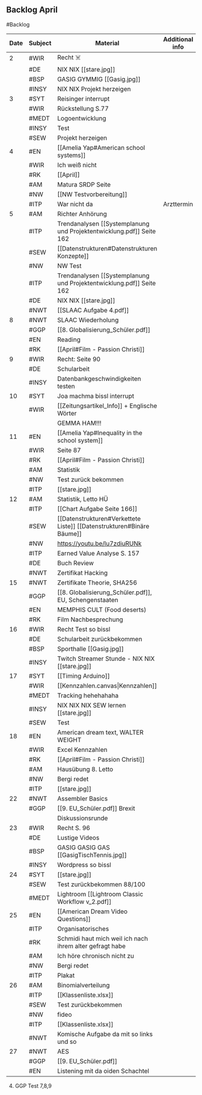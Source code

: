 ## Backlog April
#Backlog

| Date | Subject | Material                                                              | Additional info |     |
| ---- | ------- | --------------------------------------------------------------------- | --------------- | --- |
| 2    | #WIR    | Recht ☠️                                                              |                 |     |
|      | #DE     | NIX NIX [[stare.jpg]]                                                 |                 |     |
|      | #BSP    | GASIG GYMMIG [[Gasig.jpg]]                                            |                 |     |
|      | #INSY   | NIX NIX Projekt herzeigen                                             |                 |     |
| 3    | #SYT    | Reisinger interrupt                                                   |                 |     |
|      | #WIR    | Rückstellung S.77                                                     |                 |     |
|      | #MEDT   | Logoentwicklung                                                       |                 |     |
|      | #INSY   | Test                                                                  |                 |     |
|      | #SEW    | Projekt herzeigen                                                     |                 |     |
| 4    | #EN     | [[Amelia Yap#American school systems]]                                |                 |     |
|      | #WIR    | Ich weiß nicht                                                        |                 |     |
|      | #RK     | [[April]]                                                             |                 |     |
|      | #AM     | Matura SRDP Seite                                                     |                 |     |
|      | #NW     | [[NW Testvorbereitung]]                                               |                 |     |
|      | #ITP    | War nicht da                                                          | Arzttermin      |     |
| 5    | #AM     | Richter Anhörung                                                      |                 |     |
|      | #ITP    | Trendanalysen [[Systemplanung und Projektentwicklung.pdf]] Seite 162  |                 |     |
|      | #SEW    | [[Datenstrukturen#Datenstrukturen Konzepte]]                          |                 |     |
|      | #NW     | NW Test                                                               |                 |     |
|      | #ITP    | Trendanalysen [[Systemplanung und Projektentwicklung.pdf]] Seite 162  |                 |     |
|      | #DE     | NIX NIX [[stare.jpg]]                                                 |                 |     |
|      | #NWT    | [[SLAAC Aufgabe 4.pdf]]                                               |                 |     |
| 8    | #NWT    | SLAAC Wiederholung                                                    |                 |     |
|      | #GGP    | [[8. Globalisierung_Schüler.pdf]]                                     |                 |     |
|      | #EN     | Reading                                                               |                 |     |
|      | #RK     | [[April#Film - Passion Christi]]                                      |                 |     |
| 9    | #WIR    | Recht: Seite 90                                                       |                 |     |
|      | #DE     | Schularbeit                                                           |                 |     |
|      | #INSY   | Datenbankgeschwindigkeiten testen                                     |                 |     |
| 10   | #SYT    | Joa machma bissl interrupt                                            |                 |     |
|      | #WIR    | [[Zeitungsartikel_Info]] + Englische Wörter                           |                 |     |
|      |         | GEMMA HAM!!!                                                          |                 |     |
| 11   | #EN     | [[Amelia Yap#Inequality in the school system]]                        |                 |     |
|      | #WIR    | Seite 87                                                              |                 |     |
|      | #RK     | [[April#Film - Passion Christi]]                                      |                 |     |
|      | #AM     | Statistik                                                             |                 |     |
|      | #NW     | Test zurück bekommen                                                  |                 |     |
|      | #ITP    | [[stare.jpg]]                                                         |                 |     |
| 12   | #AM     | Statistik, Letto HÜ                                                   |                 |     |
|      | #ITP    | [[Chart Aufgabe Seite 166]]                                           |                 |     |
|      | #SEW    | [[Datenstrukturen#Verkettete Liste]] [[Datenstrukturen#Binäre Bäume]] |                 |     |
|      | #NW     | https://youtu.be/lu7zdiuRUNk                                          |                 |     |
|      | #ITP    | Earned Value Analyse S. 157                                           |                 |     |
|      | #DE     | Buch Review                                                           |                 |     |
|      | #NWT    | Zertifikat Hacking                                                    |                 |     |
| 15   | #NWT    | Zertifikate Theorie, SHA256                                           |                 |     |
|      | #GGP    | [[8. Globalisierung_Schüler.pdf]], EU, Schengenstaaten                |                 |     |
|      | #EN     | MEMPHIS CULT (Food deserts)                                           |                 |     |
|      | #RK     | Film Nachbesprechung                                                  |                 |     |
| 16   | #WIR    | Recht Test so bissl                                                   |                 |     |
|      | #DE     | Schularbeit zurückbekommen                                            |                 |     |
|      | #BSP    | Sporthalle [[Gasig.jpg]]                                              |                 |     |
|      | #INSY   | Twitch Streamer Stunde - NIX NIX [[stare.jpg]]                        |                 |     |
| 17   | #SYT    | [[Timing Arduino]]                                                    |                 |     |
|      | #WIR    | [[Kennzahlen.canvas\|Kennzahlen]]                                     |                 |     |
|      | #MEDT   | Tracking hehehahaha                                                   |                 |     |
|      | #INSY   | NIX NIX NIX SEW lernen [[stare.jpg]]                                  |                 |     |
|      | #SEW    | Test                                                                  |                 |     |
| 18   | #EN     | American dream text, WALTER WEIGHT                                    |                 |     |
|      | #WIR    | Excel Kennzahlen                                                      |                 |     |
|      | #RK     | [[April#Film - Passion Christi]]                                      |                 |     |
|      | #AM     | Hausübung 8. Letto                                                    |                 |     |
|      | #NW     | Bergi redet                                                           |                 |     |
|      | #ITP    | [[stare.jpg]]                                                         |                 |     |
| 22   | #NWT    | Assembler Basics                                                      |                 |     |
|      | #GGP    | [[9. EU_Schüler.pdf]] Brexit                                          |                 |     |
|      |         | Diskussionsrunde                                                      |                 |     |
| 23   | #WIR    | Recht S. 96                                                           |                 |     |
|      | #DE     | Lustige Videos                                                        |                 |     |
|      | #BSP    | GASIG GASIG GAS [[GasigTischTennis.jpg]]                              |                 |     |
|      | #INSY   | Wordpress so bissl                                                    |                 |     |
| 24   | #SYT    | [[stare.jpg]]                                                         |                 |     |
|      | #SEW    | Test zurückbekommen 88/100                                            |                 |     |
|      | #MEDT   | Lightroom [[Lightroom Classic Workflow v_2.pdf]]                      |                 |     |
| 25   | #EN     | [[American Dream Video Questions]]                                    |                 |     |
|      | #ITP    | Organisatorisches                                                     |                 |     |
|      | #RK     | Schmidi haut mich weil ich nach ihrem alter gefragt habe              |                 |     |
|      | #AM     | Ich höre chronisch nicht zu                                           |                 |     |
|      | #NW     | Bergi redet                                                           |                 |     |
|      | #ITP    | Plakat                                                                |                 |     |
| 26   | #AM     | Binomialverteilung                                                    |                 |     |
|      | #ITP    | [[Klassenliste.xlsx]]                                                 |                 |     |
|      | #SEW    | Test zurückbekommen                                                   |                 |     |
|      | #NW     | fideo                                                                 |                 |     |
|      | #ITP    | [[Klassenliste.xlsx]]                                                 |                 |     |
|      | #NWT    | Komische Aufgabe da mit so links und so                               |                 |     |
| 27   | #NWT    | AES                                                                   |                 |     |
|      | #GGP    | [[9. EU_Schüler.pdf]]                                                 |                 |     |
|      | #EN     | Listening mit da oiden Schachtel                                      |                 |     |

4. GGP Test 7,8,9